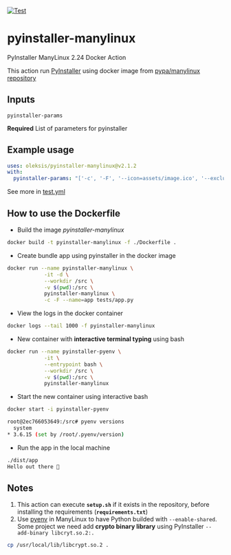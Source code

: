 [![Test](https://github.com/oleksis/pyinstaller-manylinux/workflows/Test/badge.svg)](https://github.com/oleksis/pyinstaller-manylinux/actions/workflows/test.yml)

# pyinstaller-manylinux
PyInstaller ManyLinux 2.24 Docker Action

This action run [PyInstaller](https://www.pyinstaller.org/) using docker image from [pypa/manylinux repository](https://quay.io/repository/pypa/manylinux_2_24_x86_64)

## Inputs
`pyinstaller-params`

**Required** List of parameters for pyinstaller

## Example usage
```yaml
uses: oleksis/pyinstaller-manylinux@v2.1.2
with:
  pyinstaller-params: "['-c', '-F', '--icon=assets/image.ico', '--exclude-module=test', '--name=app-binary', 'app_module/__main__.py']"
```

See more in [test.yml](.github/workflows/test.yml)

## How to use the Dockerfile
- Build the image *pyinstaller-manylinux*
```bash
docker build -t pyinstaller-manylinux -f ./Dockerfile .
```
- Create bundle app using pyinstaller in the docker image
```bash
docker run --name pyinstaller-manylinux \
            -it -d \
            --workdir /src \
            -v $(pwd):/src \
            pyinstaller-manylinux \
            -c -F --name=app tests/app.py
```
- View the logs in the docker container
```bash   
docker logs --tail 1000 -f pyinstaller-manylinux
```
- New container with **interactive terminal typing** using bash
```bash
docker run --name pyinstaller-pyenv \
            -it \
            --entrypoint bash \
            --workdir /src \
            -v $(pwd):/src \
            pyinstaller-manylinux
```
- Start the new container using interactive bash
```bash
docker start -i pyinstaller-pyenv

root@2ec766053649:/src# pyenv versions
  system
* 3.6.15 (set by /root/.pyenv/version)
```
- Run the app in the local machine
```bash
./dist/app
Hello out there 👋
```

## Notes

1. This action can execute **`setup.sh`** if it exists in the repository, before installing the requirements (**`requirements.txt`**)
2. Use [pyenv](https://github.com/pyenv/pyenv) in ManyLinux to have Python builded with `--enable-shared`.
   Some project we need add **crypto binary library** using PyInstaller `--add-binary libcryt.so.2:.`
```bash
cp /usr/local/lib/libcrypt.so.2 .
```
